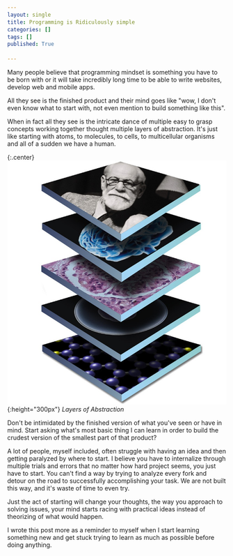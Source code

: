 ```yaml
---
layout: single
title: Programming is Ridiculously simple
categories: []
tags: []
published: True

---
```


Many people believe that programming mindset is something you have to be born with or it will take incredibly long time to be able to write websites, develop web and mobile apps. 

All they see is the finished product and their mind goes like "wow, I don't even know what to start with, not even mention to build something like this". 

When in fact all they see is the intricate dance of multiple easy to grasp concepts working together thought multiple layers of abstraction. It's just like starting with atoms, to molecules, to cells, to multicellular organisms and all of a sudden we have a human. 

{:.center}
![Layers of Abstraction](/assets/programming-simple/abstraction-layers.jpg){:height="300px"}
*Layers of Abstraction*


Don't be intimidated by the finished version of what you've seen or have in mind. Start asking what's most basic thing I can learn in order to build the crudest version of the smallest part of that product?

A lot of people, myself included, often struggle with having an idea and then getting paralyzed by where to start. I believe you have to internalize through multiple trials and errors that no matter how hard project seems, you just have to start. You can't find a way by trying to analyze every fork and detour on the road to successfully accomplishing your task. We are not built this way, and it's waste of time to even try. 

Just the act of starting will change your thoughts, the way you approach to solving issues, your mind starts racing with practical ideas instead of theorizing of what would happen. 

I wrote this post more as a reminder to myself when I start learning something new and get stuck trying to learn as much as possible before doing anything.